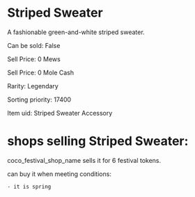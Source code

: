 # Striped Sweater

A fashionable green-and-white striped sweater.

Can be sold: False

Sell Price: 0 Mews

Sell Price: 0 Mole Cash

Rarity: Legendary

Sorting priority: 17400

Item uid: Striped Sweater Accessory

# shops selling Striped Sweater:

coco_festival_shop_name sells it for 6 festival tokens.

  can buy it when meeting conditions: 

    - it is spring